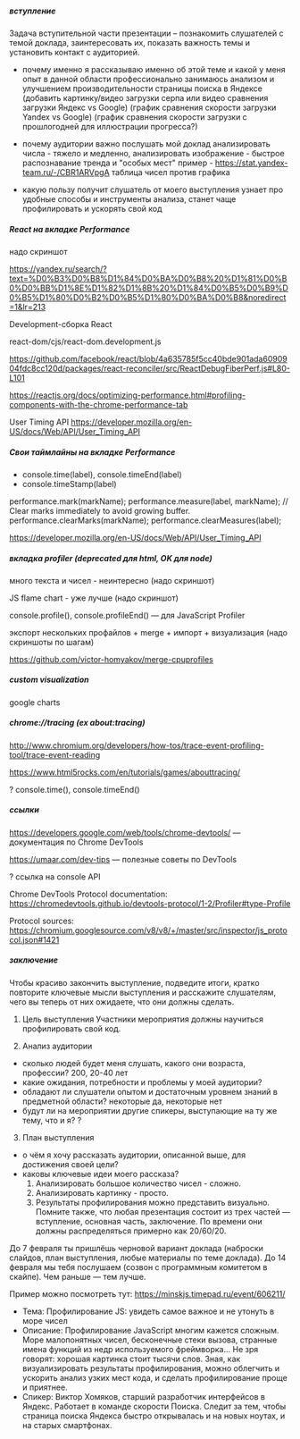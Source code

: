 ##### вступление

Задача вступительной части презентации – познакомить слушателей с темой доклада, заинтересовать их,
показать важность темы и установить контакт с аудиторией.

- почему именно я рассказываю именно об этой теме и какой у меня опыт в данной области
    профессионально занимаюсь анализом и улучшением производительности страницы поиска в Яндексе
    (добавить картинку/видео загрузки серпа или видео сравнения загрузки Яндекс vs Google)
    (график сравнения скорости загрузки Yandex vs Google)
    (график сравнения скорости загрузки с прошлогодней для иллюстрации прогресса?)

- почему аудитории важно послушать мой доклад
    анализировать числа - тяжело и медленно,
    анализировать изображение - быстрое распознавание тренда и "особых мест"
    пример - https://stat.yandex-team.ru/-/CBR1ARVpgA
    таблица чисел против графика

- какую пользу получит слушатель от моего выступления
    узнает про удобные способы и инструменты анализа,
    станет чаще профилировать и ускорять свой код

##### React на вкладке Performance

надо скриншот

https://yandex.ru/search/?text=%D0%B3%D0%B8%D1%84%D0%BA%D0%B8%20%D1%81%D0%B0%D0%BB%D1%8E%D1%82%D1%8B%20%D1%84%D0%B5%D0%B9%D0%B5%D1%80%D0%B2%D0%B5%D1%80%D0%BA%D0%B8&noredirect=1&lr=213

Development-сборка React 

react-dom/cjs/react-dom.development.js

https://github.com/facebook/react/blob/4a635785f5cc40bde901ada6090904fdc8cc120d/packages/react-reconciler/src/ReactDebugFiberPerf.js#L80-L101

https://reactjs.org/docs/optimizing-performance.html#profiling-components-with-the-chrome-performance-tab

User Timing API
https://developer.mozilla.org/en-US/docs/Web/API/User_Timing_API

##### Свои таймлайны на вкладке Performance

- console.time(label), console.timeEnd(label)
- console.timeStamp(label)

performance.mark(markName);
performance.measure(label, markName);
// Clear marks immediately to avoid growing buffer.
performance.clearMarks(markName);
performance.clearMeasures(label);

https://developer.mozilla.org/en-US/docs/Web/API/User_Timing_API

##### вкладка profiler (deprecated для html, OK для node)

много текста и чисел - неинтересно (надо скриншот)

JS flame chart - уже лучше (надо скриншот)

console.profile(), console.profileEnd() — для JavaScript Profiler

экспорт нескольких профайлов + merge + импорт + визуализация (надо скриншоты по шагам)

https://github.com/victor-homyakov/merge-cpuprofiles

##### custom visualization

google charts

##### chrome://tracing (ex about:tracing)

http://www.chromium.org/developers/how-tos/trace-event-profiling-tool/trace-event-reading

https://www.html5rocks.com/en/tutorials/games/abouttracing/

? console.time(), console.timeEnd()

##### ссылки 

https://developers.google.com/web/tools/chrome-devtools/ — документация по Chrome DevTools

https://umaar.com/dev-tips — полезные советы по DevTools

? ссылка на console API

Chrome DevTools Protocol documentation: https://chromedevtools.github.io/devtools-protocol/1-2/Profiler#type-Profile

Protocol sources: https://chromium.googlesource.com/v8/v8/+/master/src/inspector/js_protocol.json#1421

##### заключение

Чтобы красиво закончить выступление, подведите итоги, кратко повторите ключевые мысли выступления
и расскажите слушателям, чего вы теперь от них ожидаете, что они должны сделать.


01. Цель выступления
Участники мероприятия должны научиться профилировать свой код.

02. Анализ аудитории
- сколько людей будет меня слушать, какого они возраста, профессии?
    200, 20-40 лет
- какие ожидания, потребности и проблемы у моей аудитории?
- обладают ли слушатели опытом и достаточным уровнем знаний в предметной области?
    некоторые да, некоторые нет
- будут ли на мероприятии другие спикеры, выступающие на ту же тему, что и я?
    ?

03. План выступления
- о чём я хочу рассказать аудитории, описанной выше, для достижения своей цели?
- каковы ключевые идеи моего рассказа?
    1. Анализировать большое количество чисел - сложно.
    2. Анализировать картинку - просто.
    3. Результаты профилирования можно представить визуально.
Помните также, что любая презентация состоит из трех частей — вступление, основная часть, заключение.
По времени они должны распределяться примерно как 20/60/20.




До 7 февраля ты пришлёшь черновой вариант доклада
(наброски слайдов, план выступления, любые материалы по теме доклада).
До 14 февраля мы тебя послушаем (созвон с программным комитетом в скайпе).
Чем раньше — тем лучше.

Пример можно посмотреть тут: https://minskjs.timepad.ru/event/606211/

- Тема: Профилирование JS: увидеть самое важное и не утонуть в море чисел
- Описание: Профилирование JavaScript многим кажется сложным. Море малопонятных чисел, бесконечные стеки вызова,
    странные имена функций из недр используемого фреймворка... Не зря говорят: хорошая картинка стоит тысячи слов.
    Зная, как визуализировать результаты профилирования, можно облегчить и ускорить анализ узких мест кода,
    и сделать профилирование проще и приятнее.
- Спикер: Виктор Хомяков, старший разработчик интерфейсов в Яндекс. Работает в команде скорости Поиска.
    Следит за тем, чтобы страница поиска Яндекса быстро открывалась и на новых ноутах, и на старых смартфонах.
